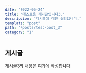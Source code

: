 ```yaml
---
date: "2022-05-24"
title: "테스트용 게시글입니다3."
description: "게시글에 대한 설명입니다."
template: "post"
path: "/posts/test-post_3"
category: "1"
---
```


## 게시글

게시글3의 내용은 여기에 작성합니다